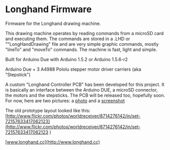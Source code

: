 Longhand Firmware
=================

Firmware for the Longhand drawing machine.

This drawing machine operates by reading commands from a microSD card and executing them. The commands are stored in a .LHD or ""LongHandDrawing" file and are very simple graphic commands, mostly "lineTo" and "moveTo" commands.
The machine is fast, light and simple.


Built for Arduino Due with Arduino 1.5.2 or Arduino 1.5.6-r2

Arduino Due + 3 A4988 Pololu stepper motor driver carriers (aka "Stepstick")

A custom "Longhand Controller PCB" has been developed for this project. It is basically an interface between the Arduino DUE, a microSD connector, the motors and the stepsticks. The PCB will be released too, hopefully soon. 
For now, here are two pictures: a
[photo](https://flic.kr/p/njhb8j) and a
[screenshot](https://flic.kr/p/mDYHTF)

The old prototype layout looked like this: [http://www.flickr.com/photos/worldreceiver/8714276142/in/set-72157633417062123](http://www.flickr.com/photos/worldreceiver/8714276142/in/set-72157633417062123
)

[www.longhand.cc](http://www.longhand.cc)


